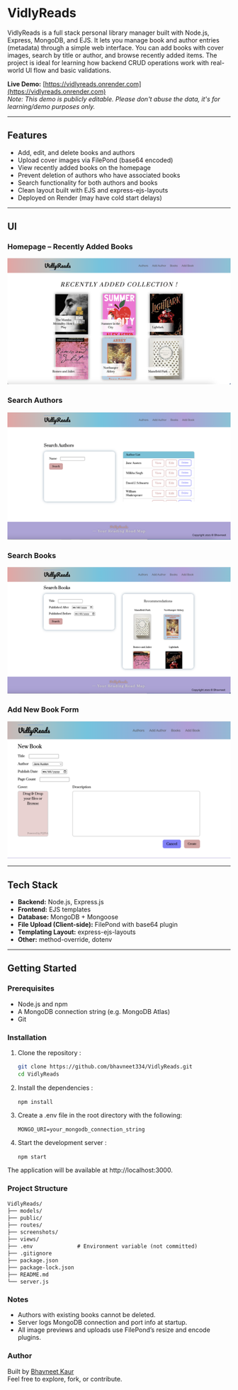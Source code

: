 # VidlyReads

VidlyReads is a full stack personal library manager built with Node.js, Express, MongoDB, and EJS. It lets you manage book and author entries (metadata) through a simple web interface. You can add books with cover images, search by title or author, and browse recently added items. The project is ideal for learning how backend CRUD operations work with real-world UI flow and basic validations.

**Live Demo:** [https://vidlyreads.onrender.com](https://vidlyreads.onrender.com)  
*Note: This demo is publicly editable. Please don't abuse the data, it's for learning/demo purposes only.*

---

## Features

- Add, edit, and delete books and authors
- Upload cover images via FilePond (base64 encoded)
- View recently added books on the homepage
- Prevent deletion of authors who have associated books
- Search functionality for both authors and books
- Clean layout built with EJS and express-ejs-layouts
- Deployed on Render (may have cold start delays)

---

## UI

### Homepage – Recently Added Books  
![Recently Added](screenshots/recently_added.png)

### Search Authors  
![Search Authors](screenshots/search-authors.png)

### Search Books 
![Search Books](screenshots/search-books.png)

### Add New Book Form  
![Add Book](screenshots/add-book.png)

---

## Tech Stack

- **Backend:** Node.js, Express.js  
- **Frontend:** EJS templates  
- **Database:** MongoDB + Mongoose  
- **File Upload (Client-side):** FilePond with base64 plugin  
- **Templating Layout:** express-ejs-layouts  
- **Other:** method-override, dotenv

---

## Getting Started

### Prerequisites

- Node.js and npm
- A MongoDB connection string (e.g. MongoDB Atlas)
- Git

### Installation

1. Clone the repository :

    ```bash
    git clone https://github.com/bhavneet334/VidlyReads.git
    cd VidlyReads
    ```

2. Install the dependencies : 

    ```npm install```

3. Create a .env file in the root directory with the following:

    ```MONGO_URI=your_mongodb_connection_string```

4. Start the development server : 

    ```npm start```

The application will be available at http://localhost:3000. 

### Project Structure
```
VidlyReads/
├── models/
├── public/
├── routes/
├── screenshots/
├── views/
├── .env              # Environment variable (not committed)
├── .gitignore
├── package.json
├── package-lock.json
├── README.md
└── server.js
```

### Notes
- Authors with existing books cannot be deleted.
- Server logs MongoDB connection and port info at startup.
- All image previews and uploads use FilePond’s resize and encode plugins.

### Author
Built by [Bhavneet Kaur](https://github.com/bhavneet334)  
Feel free to explore, fork, or contribute.